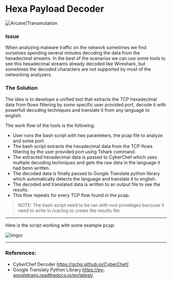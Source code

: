 # Hexa Payload Decoder 

![Arcane|Transmutation](https://i.imgur.com/hbsbZnt.png)

### Issue
When analyzing malware traffic on the network sometimes we find ourselves spending several minutes decoding the data from the hexadecimal streams. In the best of the scenarios we can use some tools to see this hexadecimal streams already decoded like Wireshark, but sometimes the decoded characters are not supported by most of the networking analyzers.

### The Solution
The idea is to develope a unified tool that extracts the TCP hexadecimal data from flows filtering by some specific user provided port, decode it with powerfull decoding techniques and translate it from any language to english.

The work flow of the tools is the following:
  - User runs the bash script with two parameters, the pcap file to analyze and some port.
  - The bash script extracts the hexadecimal data from the TCP flows filtering by the user provided port using Tshark command.
  - The extracted hexadecimal data is passed to CyberChef which uses multiple decoding techniques and gets the raw data in the language it had benn written.
  - The decoded data is finally passed to Google Translate python library which automatically detects the language and translate it to english.
  - The decoded and translated data is written to an output file to see the results.
  - This flow repeats for every TCP flow found in the pcap.

> NOTE: The bash script need to be ran with root priveleges becouse it need to write in /var/log to create the results file. 

---

Here is the script working with some example pcap:

![Imgur](https://i.imgur.com/HI5xseO.png)

---

### References:

- CyberChef Decoder https://gchq.github.io/CyberChef/.
- Google Translaty Python Library https://py-googletrans.readthedocs.io/en/latest/.

